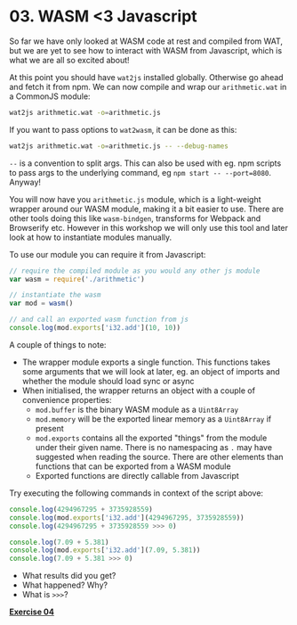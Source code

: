 # 03. WASM <3 Javascript

So far we have only looked at WASM code at rest and compiled from WAT, but we
are yet to see how to interact with WASM from Javascript, which is what we are
all so excited about!

At this point you should have `wat2js` installed globally. Otherwise go ahead
and fetch it from npm. We can now compile and wrap our `arithmetic.wat` in a
CommonJS module:

```sh
wat2js arithmetic.wat -o=arithmetic.js
```

If you want to pass options to `wat2wasm`, it can be done as this:

```sh
wat2js arithmetic.wat -o=arithmetic.js -- --debug-names
```

`--` is a convention to split args. This can also be used with eg. npm scripts
to pass args to the underlying command, eg `npm start -- --port=8080`. Anyway!

You will now have you `arithmetic.js` module, which is a light-weight wrapper
around our WASM module, making it a bit easier to use. There are other tools
doing this like `wasm-bindgen`, transforms for Webpack and Browserify etc.
However in this workshop we will only use this tool and later look at how to
instantiate modules manually.

To use our module you can require it from Javascript:

```js
// require the compiled module as you would any other js module
var wasm = require('./arithmetic')

// instantiate the wasm
var mod = wasm()

// and call an exported wasm function from js
console.log(mod.exports['i32.add'](10, 10))
```

A couple of things to note:

* The wrapper module exports a single function. This functions takes some
  arguments that we will look at later, eg. an object of imports and whether the
  module should load sync or async
* When initialised, the wrapper returns an object with a couple of convenience
  properties:
    * `mod.buffer` is the binary WASM module as a `Uint8Array`
    * `mod.memory` will be the exported linear memory as a `Uint8Array` if
      present
    * `mod.exports` contains all the exported "things" from the module under
      their given name. There is no namespacing as `.` may have suggested when
      reading the source. There are other elements than functions that can be
      exported from a WASM module
    * Exported functions are directly callable from Javascript

Try executing the following commands in context of the script above:

```js
console.log(4294967295 + 3735928559)
console.log(mod.exports['i32.add'](4294967295, 3735928559))
console.log(4294967295 + 3735928559 >>> 0)

console.log(7.09 + 5.381)
console.log(mod.exports['i32.add'](7.09, 5.381))
console.log(7.09 + 5.381 >>> 0)
```

* What results did you get?
* What happened? Why?
* What is `>>>`?

[**Exercise 04**](../04)
